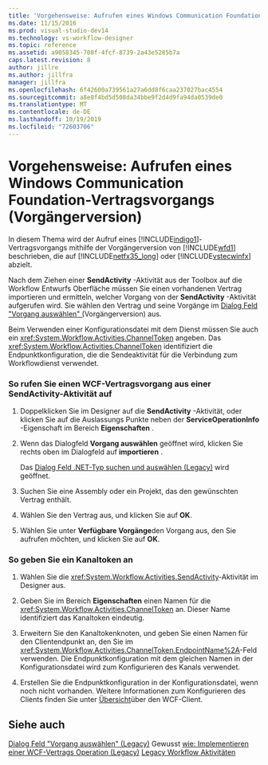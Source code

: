 ```yaml
---
title: 'Vorgehensweise: Aufrufen eines Windows Communication Foundation Vertrags Vorgangs (Legacy) | Microsoft-Dokumentation'
ms.date: 11/15/2016
ms.prod: visual-studio-dev14
ms.technology: vs-workflow-designer
ms.topic: reference
ms.assetid: a9058345-708f-4fcf-8739-2a43e5285b7a
caps.latest.revision: 8
author: jillre
ms.author: jillfra
manager: jillfra
ms.openlocfilehash: 6f42600a739561a27a6dd8f6caa237027bac4554
ms.sourcegitcommit: a8e8f4bd5d508da34bbe9f2d4d9fa94da0539de0
ms.translationtype: MT
ms.contentlocale: de-DE
ms.lasthandoff: 10/19/2019
ms.locfileid: "72603706"
---
```

# <a name="how-to-invoke-a-windows-communication-foundation-contract-operation-legacy"></a>Vorgehensweise: Aufrufen eines Windows Communication Foundation-Vertragsvorgangs (Vorgängerversion)
In diesem Thema wird der Aufruf eines [!INCLUDE[indigo1](../includes/indigo1-md.md)]-Vertragsvorgangs mithilfe der Vorgängerversion von [!INCLUDE[wfd1](../includes/wfd1-md.md)] beschrieben, die auf [!INCLUDE[netfx35_long](../includes/netfx35-long-md.md)] oder [!INCLUDE[vstecwinfx](../includes/vstecwinfx-md.md)] abzielt.

 Nach dem Ziehen einer **SendActivity** -Aktivität aus der Toolbox auf die Workflow Entwurfs Oberfläche müssen Sie einen vorhandenen Vertrag importieren und ermitteln, welcher Vorgang von der **SendActivity** -Aktivität aufgerufen wird. Sie wählen den Vertrag und seine Vorgänge im [Dialog Feld "Vorgang auswählen" (](../workflow-designer/choose-operation-dialog-box-legacy.md)Vorgängerversion) aus.

 Beim Verwenden einer Konfigurationsdatei mit dem Dienst müssen Sie auch ein <xref:System.Workflow.Activities.ChannelToken> angeben. Das <xref:System.Workflow.Activities.ChannelToken> identifiziert die Endpunktkonfiguration, die die Sendeaktivität für die Verbindung zum Workflowdienst verwendet.

### <a name="to-invoke-a-wcf-contract-operation-from-a-sendactivity-activity"></a>So rufen Sie einen WCF-Vertragsvorgang aus einer SendActivity-Aktivität auf

1. Doppelklicken Sie im Designer auf die **SendActivity** -Aktivität, oder klicken Sie auf die Auslassungs Punkte neben der **ServiceOperationInfo** -Eigenschaft im Bereich **Eigenschaften** .

2. Wenn das Dialogfeld **Vorgang auswählen** geöffnet wird, klicken Sie rechts oben im Dialogfeld auf **importieren** .

     Das [Dialog Feld .NET-Typ suchen und auswählen (Legacy)](../workflow-designer/browse-and-select-a-dotnet-type-dialog-box-legacy.md) wird geöffnet.

3. Suchen Sie eine Assembly oder ein Projekt, das den gewünschten Vertrag enthält.

4. Wählen Sie den Vertrag aus, und klicken Sie auf **OK**.

5. Wählen Sie unter **Verfügbare Vorgänge**den Vorgang aus, den Sie aufrufen möchten, und klicken Sie auf **OK**.

### <a name="to-specify-a-channel-token"></a>So geben Sie ein Kanaltoken an

1. Wählen Sie die <xref:System.Workflow.Activities.SendActivity>-Aktivität im Designer aus.

2. Geben Sie im Bereich **Eigenschaften** einen Namen für die <xref:System.Workflow.Activities.ChannelToken> an. Dieser Name identifiziert das Kanaltoken eindeutig.

3. Erweitern Sie den Kanaltokenknoten, und geben Sie einen Namen für den Clientendpunkt an, den Sie im <xref:System.Workflow.Activities.ChannelToken.EndpointName%2A>-Feld verwenden. Die Endpunktkonfiguration mit dem gleichen Namen in der Konfigurationsdatei wird zum Konfigurieren des Kanals verwendet.

4. Erstellen Sie die Endpunktkonfiguration in der Konfigurationsdatei, wenn noch nicht vorhanden. Weitere Informationen zum Konfigurieren des Clients finden Sie unter [Übersicht](https://msdn.microsoft.com/library/f60d9bc5-8ade-4471-8ecf-5a07a936c82d)über den WCF-Client.

## <a name="see-also"></a>Siehe auch
 [Dialog Feld "Vorgang auswählen" (Legacy)](../workflow-designer/choose-operation-dialog-box-legacy.md) Gewusst [wie: Implementieren einer WCF-Vertrags Operation (Legacy)](../workflow-designer/how-to-implement-a-windows-communication-foundation-contract-operation-legacy.md) [Legacy Workflow Aktivitäten](../workflow-designer/legacy-workflow-activities.md)